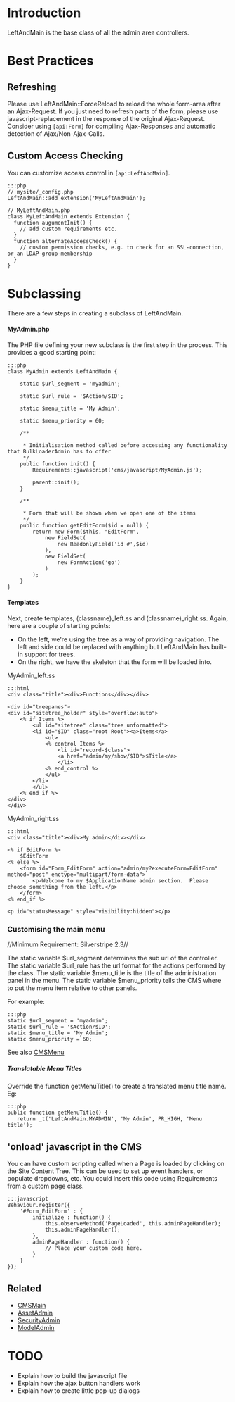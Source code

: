 # Introduction

LeftAndMain is the base class of all the admin area controllers.  

# Best Practices

## Refreshing

Please use LeftAndMain::ForceReload to reload the whole form-area after an Ajax-Request. If you just need to refresh parts of the form, please use javascript-replacement in the response of the original Ajax-Request. Consider using `[api:Form]` for  compiling Ajax-Responses and automatic detection of Ajax/Non-Ajax-Calls.
## Custom Access Checking

You can customize access control in `[api:LeftAndMain]`.

	:::php
	// mysite/_config.php
	LeftAndMain::add_extension('MyLeftAndMain');
	
	// MyLeftAndMain.php
	class MyLeftAndMain extends Extension {
	  function augumentInit() {
	    // add custom requirements etc.
	  }
	  function alternateAccessCheck() {
	    // custom permission checks, e.g. to check for an SSL-connection, or an LDAP-group-membership
	  }
	}


# Subclassing

There are a few steps in creating a subclass of LeftAndMain.

#### MyAdmin.php

The PHP file defining your new subclass is the first step in the process.  This provides a good starting point:

	:::php
	class MyAdmin extends LeftAndMain {
	
		static $url_segment = 'myadmin';
	
		static $url_rule = '$Action/$ID';
	
		static $menu_title = 'My Admin';
	
		static $menu_priority = 60;
	
		/**
	
		 * Initialisation method called before accessing any functionality that BulkLoaderAdmin has to offer
		 */
		public function init() {
			Requirements::javascript('cms/javascript/MyAdmin.js');
			
			parent::init();
		}
	
		/**
	
		 * Form that will be shown when we open one of the items
		 */	 
		public function getEditForm($id = null) {
			return new Form($this, "EditForm",
				new FieldSet(
					new ReadonlyField('id #',$id)
				),
				new FieldSet(
					new FormAction('go')
				)
			);
		}
	}


#### Templates

Next, create templates, (classname)_left.ss and (classname)_right.ss.  Again, here are a couple of starting points:

 * On the left, we're using the tree as a way of providing navigation.  The left and side could be replaced with anything but LeftAndMain has built-in support for trees.
 * On the right, we have the skeleton that the form will be loaded into.

MyAdmin_left.ss

	:::html
	<div class="title"><div>Functions</div></div>
	
	<div id="treepanes">
	<div id="sitetree_holder" style="overflow:auto">
		<% if Items %>
			<ul id="sitetree" class="tree unformatted">
			<li id="$ID" class="root Root"><a>Items</a>
				<ul>
				<% control Items %>
					<li id="record-$class">
					<a href="admin/my/show/$ID">$Title</a>
					</li>
				<% end_control %>
				</ul>
			</li>
			</ul>
		<% end_if %>
	</div>
	</div>


MyAdmin_right.ss

	:::html
	<div class="title"><div>My admin</div></div>
	
	<% if EditForm %>
		$EditForm
	<% else %>
		<form id="Form_EditForm" action="admin/my?executeForm=EditForm" method="post" enctype="multipart/form-data">
			<p>Welcome to my $ApplicationName admin section.  Please choose something from the left.</p>
		</form>
	<% end_if %>
	
	<p id="statusMessage" style="visibility:hidden"></p>



### Customising the main menu

//Minimum Requirement: Silverstripe 2.3//

The static variable $url_segment determines the sub url of the controller.
The static variable $url_rule has the url format for the actions performed by the class.
The static variable $menu_title is the title of the administration panel in the menu.
The static variable $menu_priority tells the CMS where to put the menu item relative to other panels.

For example:

	:::php
	static $url_segment = 'myadmin';
	static $url_rule = '$Action/$ID';
	static $menu_title = 'My Admin';
	static $menu_priority = 60;


See also [CMSMenu](CMSMenu)

##### Translatable Menu Titles

Override the function getMenuTitle() to create a translated menu title name. Eg:

	:::php
	public function getMenuTitle() {
	   return _t('LeftAndMain.MYADMIN', 'My Admin', PR_HIGH, 'Menu title');



## 'onload' javascript in the CMS

You can have custom scripting called when a Page is loaded by clicking on the Site Content Tree.
This can be used to set up event handlers, or populate dropdowns, etc.
You could insert this code using Requirements from a custom page class.

	:::javascript
	Behaviour.register({
		'#Form_EditForm' : {
			initialize : function() {
				this.observeMethod('PageLoaded', this.adminPageHandler);
				this.adminPageHandler();
			},
			adminPageHandler : function() {
				// Place your custom code here.
			}
		}
	});
	


## Related

*  [CMSMain](CMSMain)
*  [AssetAdmin](AssetAdmin)
*  [SecurityAdmin](SecurityAdmin)
*  [ModelAdmin](ModelAdmin) 

# TODO

*  Explain how to build the javascript file
*  Explain how the ajax button handlers work
*  Explain how to create little pop-up dialogs
